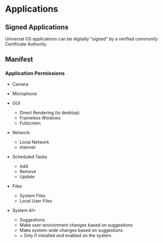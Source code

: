 # Applications


## Signed Applications

Universal OS applications can be digitally "signed" by a verified community Certificate Authority.



## Manifest

### Application Permissions

- Camera
- Microphone
- GUI
  - Direct Rendering (to desktop)
  - Frameless Windows
  - Fullscreen
- Network
  - Local Network
  - Internet
- Scheduled Tasks
  - Add
  - Remove
  - Update
- Files
  - System Files
  - Local User Files
- System AI*
  - Suggestions
  - Make user-environment changes based on suggestions
  - Make system-wide changes based on suggestions

  * = Only if installed and enabled on the system.
